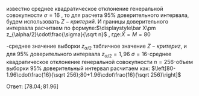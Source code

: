 известно среднее квадратическое отклонение генеральной совокупности $\sigma=16$
, то для расчета $95\%$ доверительного интервала, будем использовать $Z-критерий$. И границы доверительного интервала расчитаем по формуле:$\displaystyle\bar X\pm z_{\alpha/2}\cdot\frac{\sigma}{\sqrt n}$
, где:$\bar X=M=80$

-среднее значение выборки $z_{\alpha/2}$
 табличное значение $Z-критериz$, и для 
$95\%$ доверительного интервала $z_{\alpha/2}=1,96$
$\sigma=16$-среднее квадратическое отклонение генеральной совокупности
$n=256$-объем выборки
$95\%$ доверительный интервал расчитаем как: 
$\left[80-1.96\cdot\frac{16}{\sqrt 256};80+1.96\cdot\frac{16}{\sqrt 256}\right]$
 
Ответ:
$\left[78.04;81.96\right]$